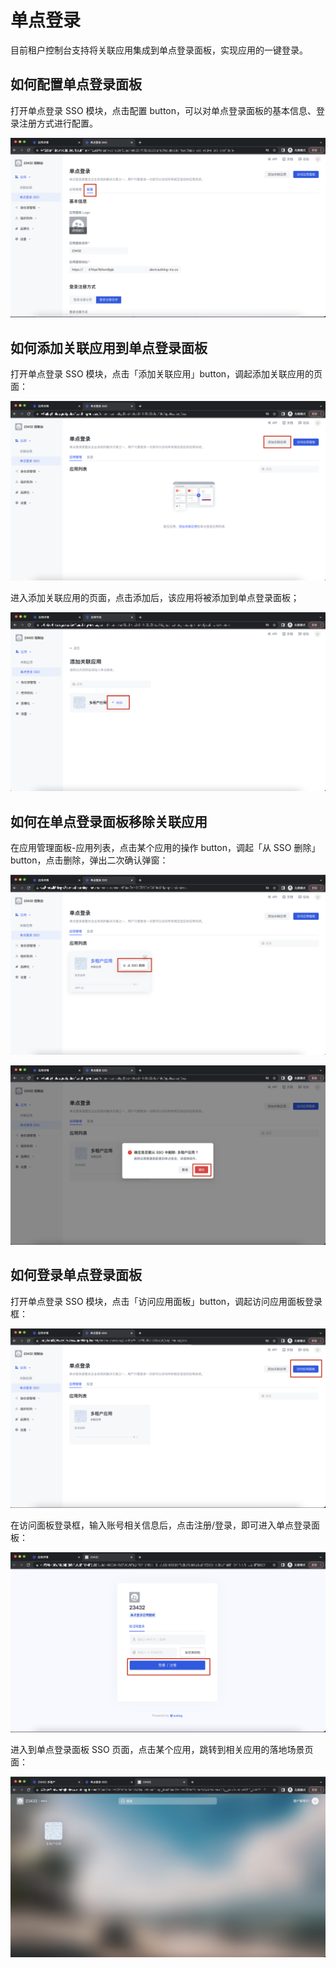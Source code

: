 # 单点登录

目前租户控制台支持将关联应用集成到单点登录面板，实现应用的一键登录。

## 如何配置单点登录面板

打开单点登录 SSO 模块，点击配置 button，可以对单点登录面板的基本信息、登录注册方式进行配置。

![8](./images/8.png)

## 如何添加关联应用到单点登录面板

打开单点登录 SSO 模块，点击「添加关联应用」button，调起添加关联应用的页面：

![9](./images/9.png)

进入添加关联应用的页面，点击添加后，该应用将被添加到单点登录面板；

![10](./images/10.png)

## 如何在单点登录面板移除关联应用

在应用管理面板-应用列表，点击某个应用的操作 button，调起「从 SSO 删除」button，点击删除，弹出二次确认弹窗：

![11](./images/11.png)

![12](./images/12.png)

## 如何登录单点登录面板

打开单点登录 SSO 模块，点击「访问应用面板」button，调起访问应用面板登录框：

![13](./images/13.png)

在访问面板登录框，输入账号相关信息后，点击注册/登录，即可进入单点登录面板：

![14](./images/14.png)

进入到单点登录面板 SSO 页面，点击某个应用，跳转到相关应用的落地场景页面：

![15](./images/15.png)
